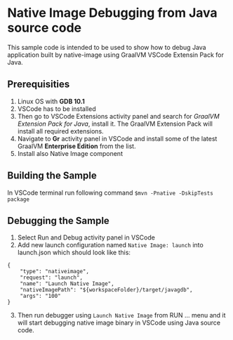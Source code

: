 # Native Image Debugging from Java source code

This sample code is intended to be used to show how to debug Java application built by native-image using GraalVM VSCode Extensin Pack for Java.

## Prerequisities
1. Linux OS with __GDB 10.1__
1. VSCode has to be installed
2. Then go to VSCode Extensions activity panel and search for _GraalVM Extension Pack for Java_, install it. The GraalVM Extension Pack will install all required extensions.
3. Navigate to __Gr__ activity panel in VSCode and install some of the latest GraalVM __Enterprise Edition__ from the list.
4. Install also Native Image component

## Building the Sample
In VSCode terminal run following command ```$mvn -Pnative -DskipTests package```

## Debugging the Sample
1. Select Run and Debug activity panel in VSCode
2. Add new launch configuration named ```Native Image: launch``` into launch.json which should look like this:
```
{
    "type": "nativeimage",
    "request": "launch",
    "name": "Launch Native Image",
    "nativeImagePath": "${workspaceFolder}/target/javagdb",
    "args": "100"
}
```
3. Then run debugger using ```Launch Native Image``` from RUN ... menu and it will start debugging native image binary in VSCode using Java source code.        
